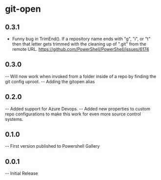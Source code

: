 # git-open

## 0.3.1

- Funny bug in TrimEnd(). If a repository name ends with "g", "i", or "t" then that letter gets trimmed with the cleaning up of ".git" from the remote URL. https://github.com/PowerShell/PowerShell/issues/6174

## 0.3.0

-- Will now work when invoked from a folder inside of a repo by finding the git config uproot. 
-- Adding the gitopen alias

## 0.2.0

-- Added support for Azure Devops. 
-- Added new properties to custom repo configurations to make this work for even more source control systems. 


## 0.1.0

-- First version published to Powershell Gallery

## 0.0.1

-- Initial Release